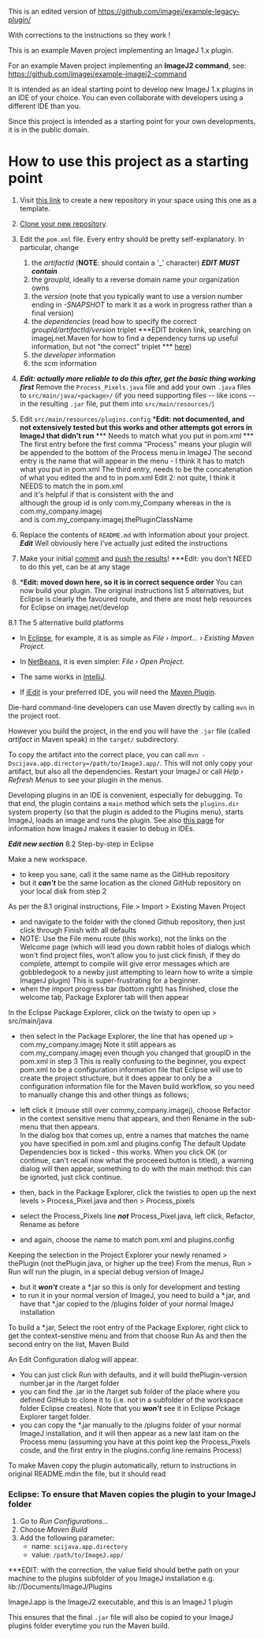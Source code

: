 This is an edited version of https://github.com/imagej/example-legacy-plugin/

With corrections to the instructions so they work !


This is an example Maven project implementing an ImageJ 1.x plugin.

For an example Maven project implementing an **ImageJ2 command**, see:
    https://github.com/imagej/example-imagej2-command

It is intended as an ideal starting point to develop new ImageJ 1.x plugins
in an IDE of your choice. You can even collaborate with developers using a
different IDE than you.

Since this project is intended as a starting point for your own
developments, it is in the public domain.

How to use this project as a starting point
===========================================

1. Visit [this link](https://github.com/imagej/example-legacy-plugin/generate)
   to create a new repository in your space using this one as a template.

2. [Clone your new repository](https://help.github.com/en/articles/cloning-a-repository).

3. Edit the `pom.xml` file. Every entry should be pretty self-explanatory.
   In particular, change
    1. the *artifactId* (**NOTE**: should contain a '_' character)  ***EDIT MUST contain***
    2. the *groupId*, ideally to a reverse domain name your organization owns
    3. the *version* (note that you typically want to use a version number
       ending in *-SNAPSHOT* to mark it as a work in progress rather than a
       final version)
    4. the *dependencies* (read how to specify the correct
       *groupId/artifactId/version* triplet
       ***EDIT broken link, searching on imagej.net.Maven for how to find a dependency turns up useful information, but not "the correct" triplet ***
       [here](https://imagej.net/Maven#How_to_find_a_dependency.27s_groupId.2FartifactId.2Fversion_.28GAV.29.3F))
    5. the *developer* information
    6. the *scm* information

4. ***Edit: actually more reliable to do this after, get the basic thing working first***
  Remove the `Process_Pixels.java` file and add your own `.java` files
   to `src/main/java/<package>/` (if you need supporting files -- like icons
   -- in the resulting `.jar` file, put them into `src/main/resources/`)

5. Edit `src/main/resources/plugins.config`
   ***Edit: not documented, and not extensively tested but this works and other attempts got errors in ImageJ that didn't run**
   ***      Needs to match what you put in pom.xml  ***
   The first entry before the first comma "Process" means your plugin will be appended to the bottom of the Process menu in ImageJ
   The second entry is the name that will appear in the menu - I think it has to match what you put in pom.xml <name>
   The third entry, needs to be the concatenation of what you edited the <groupID> and <artefactID> to in pom.xml
   Edit 2: not quite, I think it NEEDS to match the <properties><main-class> in pom.xml  
   and it's helpful if that is consistent with the <groupID> and <artefactID>  
   although the group id is only com.my_Company whereas in <properties> the <package-name> is com.my_company.imagej  
   and <main-class> is com.my_company.imagej.thePluginClassName

6. Replace the contents of `README.md` with information about your project.
   ***Edit*** Well obviously here I've actually just edited the instructions

7. Make your initial
   [commit](https://help.github.com/en/desktop/contributing-to-projects/committing-and-reviewing-changes-to-your-project) and
   [push the results](https://help.github.com/en/articles/pushing-commits-to-a-remote-repository)!
   ***Edit: you don't NEED to do this yet, can be at any stage

8. ***Edit: moved down here, so it is in correct sequence order**
   You can now build your plugin.  The original instructions list 5 alternatives, but Eclipse is clearly the favoured route, and there are most help resources for Eclipse on imagej.net/develop

8.1 The 5 alternative build platforms

* In [Eclipse](http://eclipse.org), for example, it is as simple as
  _File &#8250; Import... &#8250; Existing Maven Project_.

* In [NetBeans](http://netbeans.org), it is even simpler:
  _File &#8250; Open Project_.

* The same works in [IntelliJ](http://jetbrains.net).

* If [jEdit](http://jedit.org) is your preferred IDE, you will need the
  [Maven Plugin](http://plugins.jedit.org/plugins/?MavenPlugin).

Die-hard command-line developers can use Maven directly by calling `mvn`
in the project root.

However you build the project, in the end you will have the `.jar` file
(called *artifact* in Maven speak) in the `target/` subdirectory.

To copy the artifact into the correct place, you can call
`mvn -Dscijava.app.directory=/path/to/ImageJ.app/`.
This will not only copy your artifact, but also all the dependencies. Restart
your ImageJ or call *Help &#8250; Refresh Menus* to see your plugin in the menus.

Developing plugins in an IDE is convenient, especially for debugging. To
that end, the plugin contains a `main` method which sets the `plugins.dir`
system property (so that the plugin is added to the Plugins menu), starts
ImageJ, loads an image and runs the plugin. See also
[this page](https://imagej.net/Debugging#Debugging_plugins_in_an_IDE_.28Netbeans.2C_IntelliJ.2C_Eclipse.2C_etc.29)
for information how ImageJ makes it easier to debug in IDEs.

***Edit new section***
8.2 Step-by-step in Eclipse

Make a new workspace.
  - to keep you sane, call it the same name as the GitHub repository
  - but it ***can't*** be the same location as the cloned GitHub repository on your local disk from step 2

As per the 8.1 original instructions, File > Import > Existing Maven Project
  - and navigate to the folder with the cloned Github repository, then just click through Finish
    with all defaults
  - NOTE: Use the File menu route (this works), not the links on the Welcome page (which will lead you down rabbit holes 
    of dialogs which won't find project files, won't allow you to just click finish, if they do complete,
    attempt to compile will give error messages which are gobbledegook to a newby just attempting to learn
    how to write a simple ImagerJ plugin)  This is super-frustrating for a beginner.
  - when the import progress bar (bottom right) has finished, close the welcome tab, Package Explorer tab will then appear
  
In the Eclipse Package Explorer, click on the twisty to open up > src/main/java
  - then select in the Package Explorer, the line that has opened up > com.my_company.imagej
    Note it still appears as com.my_company.imagej even though you changed that groupID in the pom.xml in step 3
    This is really confusing to the beginner, you expect pom.xml to be a configuration information file that Eclipse 
    will use to create the project structure, but it does appear to only be a configuration information file for
    the Maven build workflow, so you need to manually change this and other things as follows;
  - left click it (mouse still over commy_company.imagej), choose Refactor in the context sensitive menu that appears,
    and then Rename in the sub-menu that then appears.  
    In the dialog box that comes up, entre a names that matches the name you have specified in pom.xml and plugins.config
    The default Update Dependencies box is ticked - this works.
    When you click OK (or continue, can't recall now what the proceeed button is titled),
    a warning dialog will then appear, something to do with the main method:
    this can be ignorted, just click continue.
    
  - then, back in the Package Explorer, click the twisties to open up the next levels  > Process_Pixel.java and then > Process_pixels
  - select the Process_Pixels line ***not*** Process_Pixel.java, left click, Refactor, Rename as before
  - and again, choose the name to match pom.xml and plugins.config
  
  
Keeping the selection in the Project Explorer your newly renamed > thePlugin (not thePlugin.java, or higher up the tree)
From the menus, Run > Run will run the plugin, in a special debug version of ImageJ
  - but it ***won't*** create a *.jar so this is only for development and testing
  - to run it in your normal version of ImageJ, you need to build a *.jar,
    and have that *.jar copied to the /plugins folder of your normal ImageJ installation
  
To build a *.jar, Select the root entry of the Package Explorer, right click to get the context-senstive menu
and from that choose Run As and then the second entry on the list, Maven Build

An Edit Configuration dialog will appear.
  - You can just click Run with defaults, and it will build thePlugin-version number.jar in the /target folder
  - you can find the .jar in the /target sub folder of the place where you defined GitHub to clone it to
    (i.e. not in a subfolder of the workspace folder Eclipse creates).  Note that you ***won't*** see it in
    Eclipse Pckage Explorer target folder.
  - you can copy the *.jar manually to the /plugins folder of your normal ImageJ installation,
    and it will then appear as a new last itam on the Process menu (assuming you have at this point kep the
    Process_Pixels cosde, and the first entry in the plugins.config line remains Process)

To make Maven copy the plugin automatically, return to instructions in original README.mdin the file, but it should read

### Eclipse: To ensure that Maven copies the plugin to your ImageJ folder

1. Go to _Run Configurations..._
2. Choose _Maven Build_
3. Add the following parameter:
    - name: `scijava.app.directory`
    - value: `/path/to/ImageJ.app/`

***EDIT: with the correction, the value field should bethe path on your machine to the plugins subfolder of you ImageJ installation
e.g. lib://Documents/ImageJ/Plugins

ImageJ.app is the ImageJ2 executable, and this is an ImageJ 1 plugin

This ensures that the final `.jar` file will also be copied to
your ImageJ plugins folder everytime you run the Maven build.
